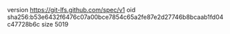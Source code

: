 version https://git-lfs.github.com/spec/v1
oid sha256:b53e6432f6476c07a00bce7854c65a2fe87e2d27746b8bcaab1fd04c47728b6c
size 5019
